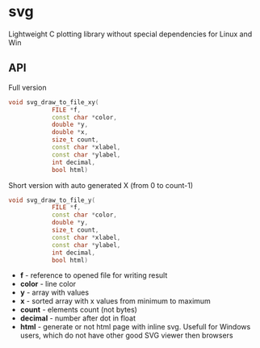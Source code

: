 svg
===

Lightweight C plotting library without special dependencies for Linux and Win

## API

Full version

```c++
void svg_draw_to_file_xy(
            FILE *f,
            const char *color,
            double *y,
            double *x,
            size_t count,
            const char *xlabel,
            const char *ylabel,
            int decimal,
            bool html)
```
            
Short version with auto generated X (from 0 to count-1)

```c++
void svg_draw_to_file_y(
            FILE *f,
            const char *color,
            double *y,
            size_t count,
            const char *xlabel,
            const char *ylabel,
            int decimal,
            bool html)
```

* **f** - reference to opened file for writing result
* **color** - line color
* **y** - array with values
* **x** - sorted array with x values from minimum to maximum
* **count** - elements count (not bytes)
* **decimal** - number after dot in float
* **html** - generate or not html page with inline svg. Usefull for Windows users, which do not have other good SVG viewer then browsers
